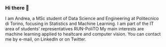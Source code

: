 ### Hi there 👋

<!--
**andrerubeis/andrerubeis** is a ✨ _special_ ✨ repository because its `README.md` (this file) appears on your GitHub profile.

Here are some ideas to get you started:

- 🔭 I’m currently working on ...
- 🌱 I’m currently learning ...
- 👯 I’m looking to collaborate on ...
- 🤔 I’m looking for help with ...
- 💬 Ask me about ...
- 📫 How to reach me: ...
- 😄 Pronouns: ...
- ⚡ Fun fact: ...
-->
I am Andrea, a MSc student of Data Science and Engineering at Politecnico di Torino, focusing in Statistics and Machine Learning.
I am part of the IT area of students' representatives RUN-PoliTO
My main interests are machine learning applied to healtcare and computer vision.
You can contact me by e-mail, on LinkedIn or on Twitter.
